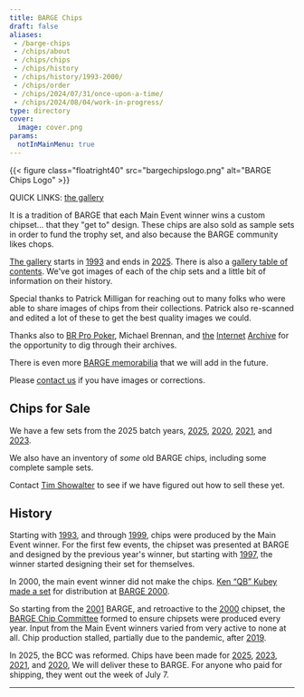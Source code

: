 ```yaml
---
title: BARGE Chips
draft: false
aliases: 
 - /barge-chips
 - /chips/about
 - /chips/chips
 - /chips/history
 - /chips/history/1993-2000/
 - /chips/order
 - /chips/2024/07/31/once-upon-a-time/
 - /chips/2024/08/04/work-in-progress/
type: directory
cover:
  image: cover.png
params:
  notInMainMenu: true
---
```


{{< figure class="floatright40" src="bargechipslogo.png" alt="BARGE Chips Logo" >}}

QUICK LINKS:  [the gallery](gallery/)

It is a tradition of BARGE that each Main Event winner wins a custom
chipset... that they "get to" design.  These chips are also sold as sample sets
in order to fund the trophy set, and also because the BARGE community likes
chops.

[The gallery](gallery/) starts in [1993](gallery/1993/) and ends in
[2025](gallery/2025/).  There is also a [gallery table of contents](toc/).
We've got images of each of the chip sets and a little bit of information on
their history.

Special thanks to Patrick Milligan for reaching out to many folks who were
able to share images of chips from their collections.  Patrick also re-scanned and
edited a lot of these to get the best quality images we could.

Thanks also to
[BR Pro Poker](https://brpropoker.com/),
Michael Brennan,
and 
[the](https://web.archive.org/web/20120811021227/http://bargechips.acesquared.com/)
[Internet](https://web.archive.org/web/20120623142829/http://www.pokerart.com/)
[Archive](https://web.archive.org/web/20180902101041/https://bargechips.org/)
for the opportunity to dig through their archives.

There is even more [BARGE memorabilia](../memorabilia/) that we will add in the future.

Please [contact us](mailto:tim.showalter@gmail.com) if you have images or
corrections.


## Chips for Sale

We have a few sets from the 2025 batch years,
[2025](gallery/2025/),
[2020](gallery/2020/), 
[2021](gallery/2021/), and
[2023](gallery/2023/).

We also have an inventory of *some* old BARGE chips, including some complete
sample sets.

Contact [Tim Showalter](mailto:tjs@psaux.com) to see if we have figured out how
to sell these yet.

## History

Starting with [1993](gallery/1993/), and through [1999](gallery/1999/), chips
were produced by the Main Event winner.  For the first few events, the chipset
was presented at BARGE and designed by the previous year's winner, but starting
with [1997](gallery/1997/), the winner started designing their set for
themselves.

In 2000, the main event winner did not make the chips.  [Ken &#8220;QB&#8221;
Kubey](/tags/qb/) [made a set](gallery/2000-qb/) for distribution at
[BARGE 2000](../../barge/2000/).

So starting from the [2001](gallery/2001/) BARGE, and retroactive to the
[2000](gallery/2000-bcc/) chipset, the [BARGE Chip Committee](bcc/) formed to
ensure chipsets were produced every year. Input from the Main Event winners
varied from very active to none at all.  Chip production stalled, partially due
to the pandemic, after [2019](gallery/2019/).

In 2025, the BCC was reformed.  Chips have been made for [2025](gallery/2025/),
[2023](gallery/2023/),
[2021](gallery/2021/), and
[2020](gallery/2020/), 
We will deliver these to BARGE.  For anyone who paid for shipping, they went
out the week of July 7.

-----
